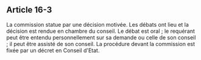 Article 16-3
----
La commission statue par une décision motivée. Les débats ont lieu et la
décision est rendue en chambre du conseil. Le débat est oral ; le requérant peut
être entendu personnellement sur sa demande ou celle de son conseil ; il peut
être assisté de son conseil. La procédure devant la commission est fixée par un
décret en Conseil d'Etat.
